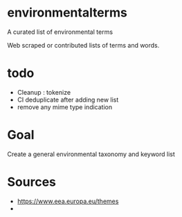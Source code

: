 # environmentalterms

A curated list of environmental terms

Web scraped or contributed lists of terms and words. 

# todo

- Cleanup : tokenize
- CI deduplicate after adding new list
- remove any mime type indication

# Goal

Create a general environmental taxonomy and keyword list

# Sources 

- https://www.eea.europa.eu/themes
- 
